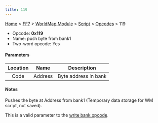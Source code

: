 ```yaml
---
title: 119
---
```


[Home](../../../../Main%20Page.md.md) > [FF7](../../../../FF7.md) > [WorldMap Module](../../../WorldMap%20Module.md) > [Script](../../Script.md) > [Opcodes](../Opcodes.md) > 119

-   Opcode: **0x119**
-   Name: push byte from bank1
-   Two-word opcode: Yes

#### Parameters

| Location |  Name   |     Description      |
|:--------:|:-------:|:--------------------:|
|   Code   | Address | Byte address in bank |

#### Notes

Pushes the byte at Address from bank1 (Temporary data storage for WM
script, not saved).

This is a valid parameter to the [write bank opcode][].

  [write bank opcode]: ../../../WorldMap%20Module/Script/Opcodes/0e0.md "wikilink"
